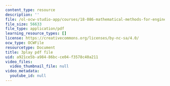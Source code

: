 ```yaml
---
content_type: resource
description: ''
file: /ol-ocw-studio-app/courses/18-086-mathematical-methods-for-engineers-ii-spring-2006/a921ce5ba98486bcce04f3578c40a211_c9XosfcouiM.pdf
file_size: 56633
file_type: application/pdf
learning_resource_types: []
license: https://creativecommons.org/licenses/by-nc-sa/4.0/
ocw_type: OCWFile
resourcetype: Document
title: 3play pdf file
uid: a921ce5b-a984-86bc-ce04-f3578c40a211
video_files:
  video_thumbnail_file: null
video_metadata:
  youtube_id: null
---
```

